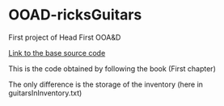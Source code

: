 # OOAD-ricksGuitars
First project of Head First OOA&amp;D

<a href="http://www.headfirstlabs.com/books/hfooad/">Link to the base source code</a>

This is the code obtained by following the book (First chapter) 

The only difference is the storage of the inventory (here in guitarsInInventory.txt)